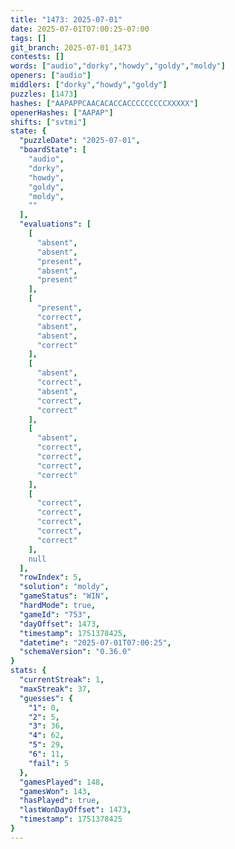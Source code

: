 ```yaml
---
title: "1473: 2025-07-01"
date: 2025-07-01T07:00:25-07:00
tags: []
git_branch: 2025-07-01_1473
contests: []
words: ["audio","dorky","howdy","goldy","moldy"]
openers: ["audio"]
middlers: ["dorky","howdy","goldy"]
puzzles: [1473]
hashes: ["AAPAPPCAACACACCACCCCCCCCCXXXXX"]
openerHashes: ["AAPAP"]
shifts: ["svtmi"]
state: {
  "puzzleDate": "2025-07-01",
  "boardState": [
    "audio",
    "dorky",
    "howdy",
    "goldy",
    "moldy",
    ""
  ],
  "evaluations": [
    [
      "absent",
      "absent",
      "present",
      "absent",
      "present"
    ],
    [
      "present",
      "correct",
      "absent",
      "absent",
      "correct"
    ],
    [
      "absent",
      "correct",
      "absent",
      "correct",
      "correct"
    ],
    [
      "absent",
      "correct",
      "correct",
      "correct",
      "correct"
    ],
    [
      "correct",
      "correct",
      "correct",
      "correct",
      "correct"
    ],
    null
  ],
  "rowIndex": 5,
  "solution": "moldy",
  "gameStatus": "WIN",
  "hardMode": true,
  "gameId": "753",
  "dayOffset": 1473,
  "timestamp": 1751378425,
  "datetime": "2025-07-01T07:00:25",
  "schemaVersion": "0.36.0"
}
stats: {
  "currentStreak": 1,
  "maxStreak": 37,
  "guesses": {
    "1": 0,
    "2": 5,
    "3": 36,
    "4": 62,
    "5": 29,
    "6": 11,
    "fail": 5
  },
  "gamesPlayed": 148,
  "gamesWon": 143,
  "hasPlayed": true,
  "lastWonDayOffset": 1473,
  "timestamp": 1751378425
}
---
```

<!-- more -->

